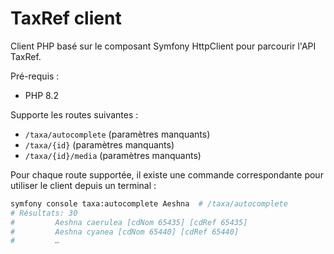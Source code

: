 TaxRef client
=============

Client PHP basé sur le composant Symfony HttpClient pour parcourir l'API TaxRef.

Pré-requis :

- PHP 8.2

Supporte les routes suivantes :

- `/taxa/autocomplete` (paramètres manquants)
- `/taxa/{id}` (paramètres manquants)
- `/taxa/{id}/media` (paramètres manquants)

Pour chaque route supportée, il existe une commande correspondante pour utiliser
le client depuis un terminal :

```bash
symfony console taxa:autocomplete Aeshna  # /taxa/autocomplete
# Résultats: 30
#         Aeshna caerulea [cdNom 65435] [cdRef 65435]
#         Aeshna cyanea [cdNom 65440] [cdRef 65440]
#         …
```

